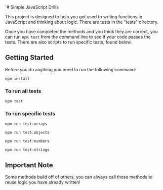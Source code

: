 `# Simple JavaScript Drills

This project is designed to help you get used to writing functions in JavaScript and thinking about logic. There are tests in the "tests" directory.

Once you have completed the methods and you think they are correct, you can run `npm test` from the command line to see if your code passes the tests. There are also scripts to run specific tests, found below.

## Getting Started

Before you do anything you need to run the following command:

`npm install`

### To run all tests

`npm test`

### To run specific tests

`npm run test:arrays`

`npm run test:objects`

`npm run test:numbers`

`npm run test:strings`

## Important Note

Some methods build off of others, you can always call those methods to reuse logic you have already written!
